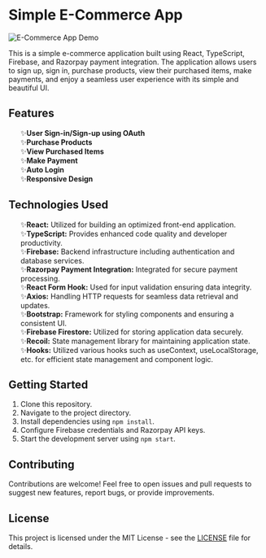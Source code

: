 <h1>Simple E-Commerce App</h1>

<img src="demo.gif" alt="E-Commerce App Demo">

<p>This is a simple e-commerce application built using React, TypeScript, Firebase, and Razorpay payment integration. The application allows users to sign up, sign in, purchase products, view their purchased items, make payments, and enjoy a seamless user experience with its simple and beautiful UI.</p>

<h2>Features</h2>

<ul>
<!--   ✨<strong>User Signup using OAuth</strong><br/> -->
  ✨<strong>User Sign-in/Sign-up using OAuth </strong><br/>
  ✨<strong>Purchase Products</strong><br/>
  ✨<strong>View Purchased Items</strong><br/>
  ✨<strong>Make Payment</strong><br/>
  ✨<strong>Auto Login</strong><br/>
  ✨<strong>Responsive Design</strong><br/>
</ul>

<h2>Technologies Used</h2>

<ul>
  ✨<strong>React:</strong> Utilized for building an optimized front-end application.<br>
  ✨<strong>TypeScript:</strong> Provides enhanced code quality and developer productivity.<br>
  ✨<strong>Firebase:</strong> Backend infrastructure including authentication and database services.<br>
  ✨<strong>Razorpay Payment Integration:</strong> Integrated for secure payment processing.<br>
  ✨<strong>React Form Hook:</strong> Used for input validation ensuring data integrity.<br>
  ✨<strong>Axios:</strong> Handling HTTP requests for seamless data retrieval and updates.<br>
  ✨<strong>Bootstrap:</strong> Framework for styling components and ensuring a consistent UI.<br>
  ✨<strong>Firebase Firestore:</strong> Utilized for storing application data securely.<br>
  ✨<strong>Recoil:</strong> State management library for maintaining application state.<br>
  ✨<strong>Hooks:</strong> Utilized various hooks such as useContext, useLocalStorage, etc. for efficient state management and component logic.<br>
</ul>


<h2>Getting Started</h2>

<ol>
  <li>Clone this repository.</li>
  <li>Navigate to the project directory.</li>
  <li>Install dependencies using <code>npm install</code>.</li>
  <li>Configure Firebase credentials and Razorpay API keys.</li>
  <li>Start the development server using <code>npm start</code>.</li>
</ol>

<h2>Contributing</h2>

<p>Contributions are welcome! Feel free to open issues and pull requests to suggest new features, report bugs, or provide improvements.</p>

<h2>License</h2>

<p>This project is licensed under the MIT License - see the <a href="LICENSE">LICENSE</a> file for details.</p>
